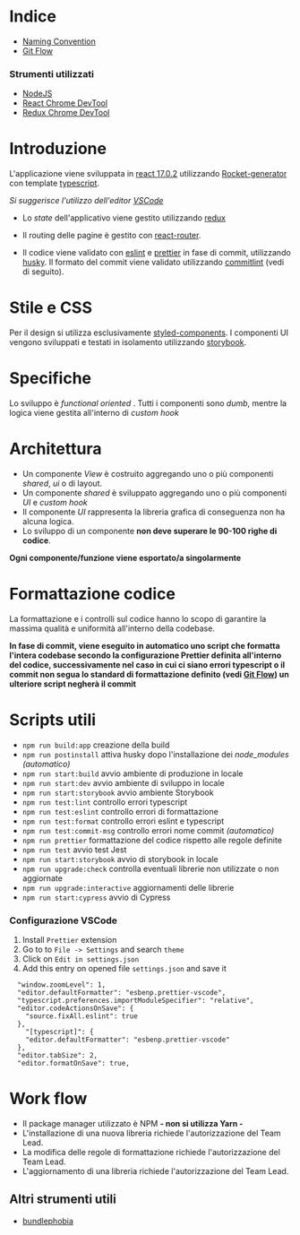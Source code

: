<!-- @format -->

# Indice

- [Naming Convention](docs/NAMING_CONVENTION.md)
- [Git Flow](@docs/GIT_FLOW.md)

### Strumenti utilizzati

- [NodeJS](https://nodejs.org/en/)
- [React Chrome DevTool](https://chrome.google.com/webstore/detail/react-developer-tools/fmkadmapgofadopljbjfkapdkoienihi)
- [Redux Chrome DevTool](https://chrome.google.com/webstore/detail/redux-devtools/lmhkpmbekcpmknklioeibfkpmmfibljd?hl=en)

# Introduzione

L'applicazione viene sviluppata in [react 17.0.2](https://reactjs.org/blog/2020/10/20/react-v17.html) utilizzando [Rocket-generator](https://www.npmjs.com/package/rocket-generator) con template [typescript](https://www.typescriptlang.org).

_Si suggerisce l'utilizzo dell'editor [VSCode](https://code.visualstudio.com/)_

- Lo _state_ dell'applicativo viene gestito utilizzando [redux](https://redux.js.org)

- Il routing delle pagine è gestito con [react-router](https://reactrouter.com/web/guides/quick-start).

- Il codice viene validato con [eslint](https://eslint.org/) e [prettier](https://prettier.io/) in fase di commit, utilizzando [husky](https://github.com/typicode/husky). Il formato del commit viene validato utilizzando [commitlint](https://github.com/conventional-changelog/commitlint) (vedi di seguito).

# Stile e CSS

Per il design si utilizza esclusivamente [styled-components](https://styled-components.com).
I componenti UI vengono sviluppati e testati in isolamento utilizzando [storybook](https://storybook.js.org/).

# Specifiche

Lo sviluppo è _functional oriented_ . Tutti i componenti sono _dumb_, mentre la logica viene gestita all'interno di _custom hook_

# Architettura

- Un componente _View_ è costruito aggregando uno o più componenti _shared_, _ui_ o di layout.
- Un componente _shared_ è sviluppato aggregando uno o più componenti _UI_ e _custom hook_
- Il componente _UI_ rappresenta la libreria grafica di conseguenza non ha alcuna logica.
- Lo sviluppo di un componente **non deve superare le 90-100 righe di codice**.

**Ogni componente/funzione viene esportato/a singolarmente**

# Formattazione codice

La formattazione e i controlli sul codice hanno lo scopo di garantire la massima qualità e uniformità all'interno della codebase.

**In fase di commit, viene eseguito in automatico uno script che formatta l'intera codebase secondo la configurazione Prettier definita all'interno del codice, successivamente nel caso in cui ci siano errori typescript o il commit non segua lo standard di formattazione definito (vedi [Git Flow](GIT_FLOW.md)) un ulteriore script negherà il commit**

# Scripts utili

- `npm run build:app` creazione della build
- `npm run postinstall` attiva husky dopo l'installazione dei _node_modules_ _(automatico)_
- `npm run start:build` avvio ambiente di produzione in locale
- `npm run start:dev` avvio ambiente di sviluppo in locale
- `npm run start:storybook` avvio ambiente Storybook
- `npm run test:lint` controllo errori typescript
- `npm run test:eslint` controllo errori di formattazione
- `npm run test:format` controllo errori eslint e typescript
- `npm run test:commit-msg` controllo errori nome commit _(automatico)_
- `npm run prettier` formattazione del codice rispetto alle regole definite
- `npm run test` avvio test Jest
- `npm run start:storybook` avvio di storybook in locale
- `npm run upgrade:check` controlla eventuali librerie non utilizzate o non aggiornate
- `npm run upgrade:interactive` aggiornamenti delle librerie
- `npm run start:cypress` avvio di Cypress

### Configurazione VSCode

1. Install `Prettier` extension
2. Go to to `File -> Settings` and search `theme`
3. Click on `Edit in settings.json`
4. Add this entry on opened file `settings.json` and save it

```
  "window.zoomLevel": 1,
  "editor.defaultFormatter": "esbenp.prettier-vscode",
  "typescript.preferences.importModuleSpecifier": "relative",
  "editor.codeActionsOnSave": {
    "source.fixAll.eslint": true
  },
    "[typescript]": {
    "editor.defaultFormatter": "esbenp.prettier-vscode"
  },
  "editor.tabSize": 2,
  "editor.formatOnSave": true,
```

# Work flow

- Il package manager utilizzato è NPM **- non si utilizza Yarn -**
- L'installazione di una nuova libreria richiede l'autorizzazione del Team Lead.
- La modifica delle regole di formattazione richiede l'autorizzazione del Team Lead.
- L'aggiornamento di una libreria richiede l'autorizzazione del Team Lead.

## Altri strumenti utili

- [bundlephobia](https://bundlephobia.com)

